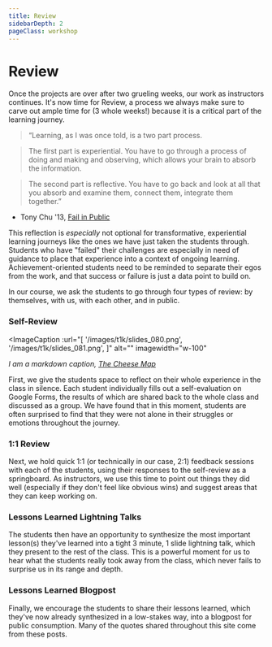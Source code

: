 ```yaml
---
title: Review
sidebarDepth: 2
pageClass: workshop
---
```


# Review

Once the projects are over after two grueling weeks, our work as instructors continues. It's now time for Review, a process we always make sure to carve out ample time for (3 whole weeks!) because it is a critical part of the learning journey.

> “Learning, as I was once told, is a two part process.  

> The first part is experiential. You have to go through a process of doing and making and observing, which allows your brain to absorb the information.  

> The second part is reflective. You have to go back and look at all that you absorb and examine them, connect them, integrate them together.”

- Tony Chu '13, [Fail in Public](https://blog.tonyhschu.ca/post/21765950765/fail-in-public)

This reflection is *especially* not optional for transformative, experiential learning journeys like the ones we have just taken the students through. Students who have "failed" their challenges are especially in need of guidance to place that experience into a context of ongoing learning. Achievement-oriented students need to be reminded to separate their egos from the work, and that success or failure is just a data point to build on.

In our course, we ask the students to go through four types of review: by themselves, with us, with each other, and in public.


### Self-Review

<ImageCaption
 :url="[
 '/images/t1k/slides_080.png',
 '/images/t1k/slides_081.png',
 ]"
 alt=""
 imagewidth="w-100"
 >

 *I am a markdown caption, [The Cheese Map](https://www.kickstarter.com/projects/thecheesemap/the-cheese-map)*

 </ImageCaption>

First, we give the students space to reflect on their whole experience in the class in silence. Each student individually fills out a self-evaluation on Google Forms, the results of which are shared back to the whole class and discussed as a group. We have found that in this moment, students are often surprised to find that they were not alone in their struggles or emotions throughout the journey.

### 1:1 Review

Next, we hold quick 1:1 (or technically in our case, 2:1) feedback sessions with each of the students, using their responses to the self-review as a springboard. As instructors, we use this time to point out things they did well (especially if they don't feel like obvious wins) and suggest areas that they can keep working on.

### Lessons Learned Lightning Talks

The students then have an opportunity to synthesize the most important lesson(s) they've learned into a tight 3 minute, 1 slide lightning talk, which they present to the rest of the class. This is a powerful moment for us to hear what the students really took away from the class, which never fails to surprise us in its range and depth.

### Lessons Learned Blogpost

Finally, we encourage the students to share their lessons learned, which they've now already synthesized in a low-stakes way, into a blogpost for public consumption. Many of the quotes shared throughout this site come from these posts.
